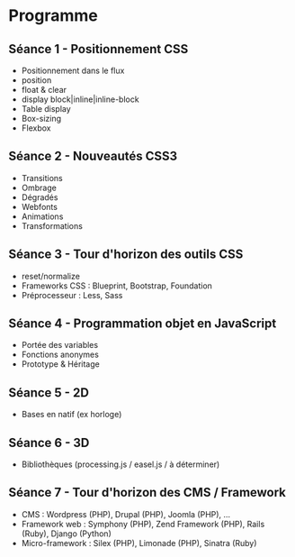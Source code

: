 # Programme

## Séance 1 - Positionnement CSS

* Positionnement dans le flux
* position
* float & clear
* display block|inline|inline-block
* Table display
* Box-sizing
* Flexbox

## Séance 2 - Nouveautés CSS3

* Transitions
* Ombrage
* Dégradés
* Webfonts
* Animations
* Transformations

## Séance 3 - Tour d'horizon des outils CSS

* reset/normalize
* Frameworks CSS : Blueprint, Bootstrap, Foundation
* Préprocesseur : Less, Sass

## Séance 4 - Programmation objet en JavaScript

* Portée des variables
* Fonctions anonymes
* Prototype & Héritage

## Séance 5 - <canvas> 2D

* Bases en natif (ex horloge)

## Séance 6 - <canvas> 3D

* Bibliothèques (processing.js / easel.js / à déterminer)

## Séance 7 - Tour d'horizon des CMS / Framework

* CMS : Wordpress (PHP), Drupal (PHP), Joomla (PHP), …
* Framework web : Symphony (PHP), Zend Framework (PHP), Rails (Ruby), Django (Python)
* Micro-framework : Silex (PHP), Limonade (PHP), Sinatra (Ruby)
